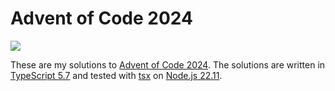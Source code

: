 # Advent of Code 2024

[![](https://img.shields.io/badge/2024-4%2F50-FFFF66?logo=adventofcode&labelColor=0F0F23)](https://adventofcode.com/2024)

These are my solutions to [Advent of Code 2024](https://adventofcode.com/2024). The solutions are written in [TypeScript 5.7](https://www.typescriptlang.org/) and tested with [tsx](https://tsx.is/) on [Node.js 22.11](https://nodejs.org/).
